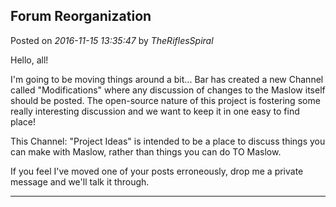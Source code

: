 ## Forum Reorganization
Posted on *2016-11-15 13:35:47* by *TheRiflesSpiral*

Hello, all!

I'm going to be moving things around a bit... Bar has created a new Channel called "Modifications" where any discussion of changes to the Maslow itself should be posted. The open-source nature of this project is fostering some really interesting discussion and we want to keep it in one easy to find place!

This Channel: "Project Ideas" is intended to be a place to discuss things you can make with Maslow, rather than things you can do TO Maslow.

If you feel I've moved one of your posts erroneously, drop me a private message and we'll talk it through.

---

